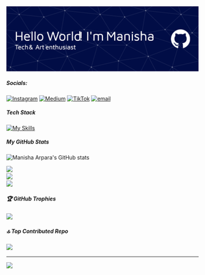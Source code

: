 ## 
![gambarheader](img/github-header-image.png)
>>>>>>>
<!--
**Manishaarpara/Manishaarpara** is a ✨ _special_ ✨ repository because its `README.md` (this file) appears on your GitHub profile.

Here are some ideas to get you started:

- 🔭 I’m currently working on ...
- 🌱 I’m currently learning ...
- 👯 I’m looking to collaborate on ...
- 🤔 I’m looking for help with ...
- 💬 Ask me about ...
- 📫 How to reach me: ...
- 😄 Pronouns: ...
- ⚡ Fun fact: ...
-->
##### Socials:
[![Instagram](https://img.shields.io/badge/Instagram-%23E4405F.svg?logo=Instagram&logoColor=white)](https://instagram.com/ooxxyyyggeenn) [![Medium](https://img.shields.io/badge/Medium-12100E?logo=medium&logoColor=white)](https://medium.com/@Manishaarpara) [![TikTok](https://img.shields.io/badge/TikTok-%23000000.svg?logo=TikTok&logoColor=white)](https://tiktok.com/@arparamrtha) [![email](https://img.shields.io/badge/Email-D14836?logo=gmail&logoColor=white)](mailto:manishaarpara@gmail.com) 

##### Tech Stack 
[![My Skills](https://skillicons.dev/icons?i=js,html,css,bootstrap,figma,laravel,php,mysql,vue,nodejs,docker,threejs,tailwind,notion,r,python,java,c)](https://skillicons.dev)

##### My GitHub Stats 
![Manisha Arpara's GitHub stats](https://github-readme-stats.vercel.app/api?username=manishaarpara)

![](https://github-readme-stats.vercel.app/api?username=manishaarpara&theme=chartreuse-dark&hide_border=false&include_all_commits=true&count_private=false)<br/>
![](https://nirzak-streak-stats.vercel.app/?user=manishaarpara&theme=chartreuse-dark&hide_border=false)<br/>
![](https://github-readme-stats.vercel.app/api/top-langs/?username=manishaarpara&theme=chartreuse-dark&hide_border=false&include_all_commits=true&count_private=false&layout=compact)

##### 🏆 GitHub Trophies
![](https://github-profile-trophy.vercel.app/?username=manishaarpara&theme=radical&no-frame=false&no-bg=true&margin-w=4)

##### 🔝 Top Contributed Repo
![](https://github-contributor-stats.vercel.app/api?username=manishaarpara&limit=5&theme=dark&combine_all_yearly_contributions=true)

---
[![](https://visitcount.itsvg.in/api?id=manishaarpara&icon=0&color=0)](https://visitcount.itsvg.in)

<!-- Proudly created with GPRM ( https://gprm.itsvg.in ) -->
